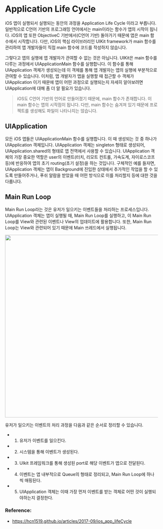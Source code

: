 # Application Life Cycle

 iOS 앱이 실행되서 실행되는 동안의 과정을 Application Life Cycle 이라고 부릅니다. 일반적으로 C언어 기반의 프로그래밍 언어에서는 main이라는 함수가 앱의 시작이 됩니다. iOS의 앱 또한 ObjectiveC 기반에서(C언어 기반) 돌아가기 때문에 앱은 main 함수에서 시작합니다. 다만, iOS의 핵심 라이브러리인 UIKit framework가 main 함수를 관리하여 앱 개발자들이 직접 main 함수에 코드를 작성하지 않습니다.

그렇다고 앱의 실행에 앱 개발자가 관여할 수 없는 것은 아닙니다. UIKit은 main 함수를 다루는 과정에서 UIApplicationMain 함수를 실행합니다. 이 함수를 통해 UIApplication 객체가 생성되는데 이 객체를 통해 앱 개발자는 앱의 실행에 부분적으로 관여할 수 있습니다. 이처럼, 앱 개발자가 앱을 실행할 때 접근할 수 객체가 UIApplication 이기 때문에 앱이 어떤 과정으로 실행되는지 자세히 알아보려면 UIApplication에 대해 좀 더 알 필요가 있습니다.

> iOS도 C언어 기반의 언어로 만들어졌기 때문에, main 함수가 존재합니다. 이 main 함수는 앱의 시작점이 됩니다. 다만, main 함수는 숨겨져 있기 때문에 프로젝트를 생성해도 파일이 나타나지는 않습니다.

## UIApplication

모든 iOS 앱들은 UIApplicationMain 함수를 실행합니다. 이 때 생성되는 것 중 하나가 UIApplication 객체입니다. UIApplication 객체는 singleton 형태로 생성되어, UIApplication.shared의 형태로 앱 전역에서 사용할 수 있습니다. UIApplication 객체의 가장 중요한 역할은 user의 이벤트(터치, 리모트 컨트롤, 가속도계, 자이로스코프 등)에 반응하여 앱의 초기 routing(초기 설정)을 하는 것입니다. 구체적인 예를 들자면, UIApplication 객체는 앱이 Background에 진입한 상태에서 추가적인 작업을 할 수 있도록 만들어주거나, 푸쉬 알람을 받았을 때 어떤 방식으로 이를 처리할지 등에 대한 것을 다룹니다.

## Main Run Loop

Main Run Loop라는 것은 유저가 일으키는 이벤트들을 처리하는 프로세스입니다. UIApplication 객체는 앱이 실행될 때, Main Run Loop를 실행하고, 이 Main Run Loop를 View와 관련된 이벤트나 View의 업데이트에 활용합니다. 또한, Main Run Loop는 View와 관련되어 있기 때문에 Main 쓰레드에서 실행됩니다.

<img src = "https://dl.dropbox.com/s/i6ed655jlzrizs1/IMG_1006.PNG" width = 600>

유저가 일으키는 이벤트의 처리 과정을 다음과 같은 순서로 정리할 수 있습니다.

- 1. 유저가 이벤트를 일으킨다.
- 2. 시스템을 통해 이벤트가 생성된다.
- 3. UIkit 프레임워크를 통해 생성된 port로 해당 이벤트가 앱으로 전달된다.
- 4. 이벤트는 앱 내부적으로 Queue의 형태로 정리되고, Main Run Loop에 하나씩 매핑된다.
- 5. UIApplication 객체는 이때 가장 먼저 이벤트를 받는 객체로 어떤 것이 실행되야하는지 결정한다.



### Reference:
- https://hcn1519.github.io/articles/2017-09/ios_app_lifeCycle
